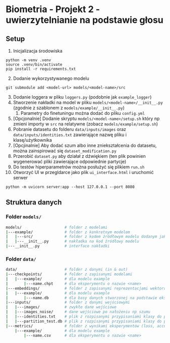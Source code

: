 # Biometria - Projekt 2 - uwierzytelnianie na podstawie głosu

## Setup
1. Inicjalizacja środowiska
```
python -m venv .venv
source .venv/bin/activate
pip install -r requirements.txt
```
2. Dodanie wykorzystywanego modelu
```
git submodule add <model-url> models/<model-name>/src
```
3. Dodanie loggera w pliku `loggers.py` (podobnie jak `example_logger`)
4. Stworzenie nakładki na model w pliku `models/<model-name>/__init__.py` (zgodnie z szablonem z `models/example/__init__.py`)
   1. Parametry do finetuningu można dodać do pliku `config.yml`
5. [Opcjonalnie] Dodanie skryptu `models/<model-name>/setup.sh` który np zmieni importy w `src` na relatywne (zobacz `models/example/setup.sh`)
6. Pobranie datasetu do folderu `data/inputs/images` oraz `data/inputs/identities.txt` zawierające nazwę pliku i klasę/użytkownika
7. [Opcjinalnie] Aby dodać szum albo inne zniekształcenia do datasetu, można zainspirować się `dataset_modification.py`
8. Przerobić `dataset.py` aby działał z dźwiękiem (ten plik powinien wygenerować pliki zawierające odpowiednie partycje)
9. Do testów hiperparametrów można posłużyć się plikiem `run.sh`
10. Otworzyć UI w przegldarce jako plik `ui_interface.html` i uruchomić serwer
```
python -m uvicorn server:app --host 127.0.0.1 --port 8080
```


## Struktura danych
### Folder `models/`
```bash
models/                   # folder z modelami
|---example/              # folder z konkretnym modelem
|   |---src/              # folder z kodem źródłowym modelu dodanym jako submodule
|   |---__init__.py       # nakładka na kod źródłowy modelu
|---__init__.py           # interface nakładki
```
### Folder `data/`
```bash
data/                     # folder z danymi (in & out)
|---checkpoints/          # folder z zapisanymi modelami
|   |---example/          # dla modelu example
|       |---name.chpt     # dla eksperymentu o nazwie <name>
|---embeddings/           # folder z zapisanymi reprezentacjami wektorowymi danych
|   |---example/          # dla modelu example
|       |---name.db       # dla basy danych stworzonej na podstawie eksperymentu o nazwie <name>
|---inputs/               # folder z danymi wejściowymi
|   |---images/           # zwykłe dane wejściowe
|   |---images_noise/     # dane wejściowe po nałożeniu np szumu
|   |---identities.txt    # plik z rozpisanymi przypisaniami klasy do pliku w images/
|   |---partition_test.db # plik z rozpisanymi przypisaniami klasy do pliku w images/ dla konkretnego zbioru (testowy, treningowy, etc)
|---metrics/              # folder z wynikami eksperymentów (loss, accuracy, etc)
    |---example/          # dla modelu example
        |---name.csv      # dla eksperymentu o nazwie <name>
```
